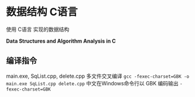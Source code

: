 # 数据结构 C语言

使用 C语言 实现的数据结构

**Data Structures and Algorithm Analysis in C**

## 编译指令

main.exe, SqList.cpp, delete.cpp 多文件交叉编译
`gcc -fexec-charset=GBK -o main.exe SqList.cpp delete.cpp`
中文在Windows命令行以 GBK 编码输出
`-fexec-charset=GBK`
